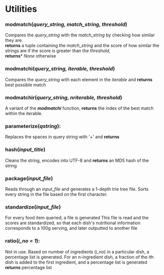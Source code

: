 # Utilities

### modmatch(*query\_string, match\_string, threshold*)
Compares the *query_string* with the *match_string* by checking how similar they are.  
**returns** a tuple containing the *match_string* and the score of how similar the strings are if the score is greater than the *threshold*,  
**returns*** *None* otherwise

### modmatchi(*query\_string, iterable, threshold*)
Compares the *query_string* with each element in the *iterable* and **returns** best possible match

### modmatchir(*query\_string, nriterable, threshold*)
A variant of the **_modmatchi_** function, **returns** the index of the best match within the iterable.

### parameterize(*qstring*):
Replaces the spaces in query string with '+' and **returns**

### hash(*input_title*)
Cleans the string, encodes into UTF-8 and **returns** an MD5 hash of the string

### package(*input_file*)
Reads through an *input_file* and generates a 1-depth trie tree file.
Sorts every string in the file based on the first
character.

### standardize(*input_file*)
For every food item queried, a file is generated
This file is read and the scores are standardized, so that each dish's nutritional information corresponds to a 100g serving, and later outputted to another file

### ratio(*i_no = 1*):
Not in use.
Based on number of ingredients (*i_no*) in a particular dish, a percentage list is generated.
For an n-ingredient dish, a fraction of the *i*th dish is added to the first ingredient, and a percentage list is generated
**returns** percentage list

##



